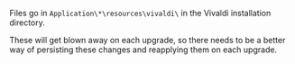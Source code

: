 Files go in `Application\*\resources\vivaldi\` in the Vivaldi installation directory.

These will get blown away on each upgrade, so there needs to be a better way of persisting these changes and reapplying them on each upgrade.